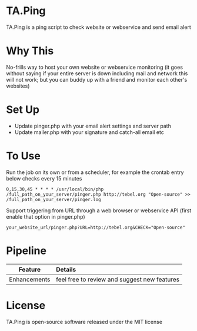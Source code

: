 # TA.Ping
TA.Ping is a ping script to check website or webservice and send email alert

# Why This
No-frills way to host your own website or webservice monitoring (it goes without saying if your entire server is down including mail and network this will not work; but you can buddy up with a friend and monitor each other's websites)

# Set Up
- Update pinger.php with your email alert settings and server path
- Update mailer.php with your signature and catch-all email etc

# To Use
Run the job on its own or from a scheduler, for example the crontab entry below checks every 15 minutes
```
0,15,30,45 * * * * /usr/local/bin/php /full_path_on_your_server/pinger.php http://tebel.org "Open-source" >> /full_path_on_your_server/pinger.log
```
Support triggering from URL through a web browser or webservice API (first enable that option in pinger.php)
```
your_website_url/pinger.php?URL=http://tebel.org&CHECK="Open-source"
```

# Pipeline
Feature|Details
:-----:|:------
Enhancements|feel free to review and suggest new features

# License
TA.Ping is open-source software released under the MIT license

